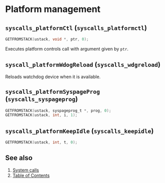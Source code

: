 # Platform management

## `syscalls_platformCtl` (`syscalls_platformctl`)

````C
GETFROMSTACK(ustack, void *, ptr, 0);
````

Executes platform controls call with argument given by `ptr`.

## `syscall_platformWdogReload` (`syscalls_wdgreload`)

Reloads watchdog device when it is available.

## `syscalls_platformSyspageProg` (`syscalls_syspageprog`)

````C
GETFROMSTACK(ustack, syspageprog_t *, prog, 0);
GETFROMSTACK(ustack, int, i, 1);
````

## `syscalls_platformKeepIdle` (`syscalls_keepidle`)

````C
GETFROMSTACK(ustack, int, t, 0);
````

## See also

1. [System calls](README.md)
2. [Table of Contents](../../README.md)
